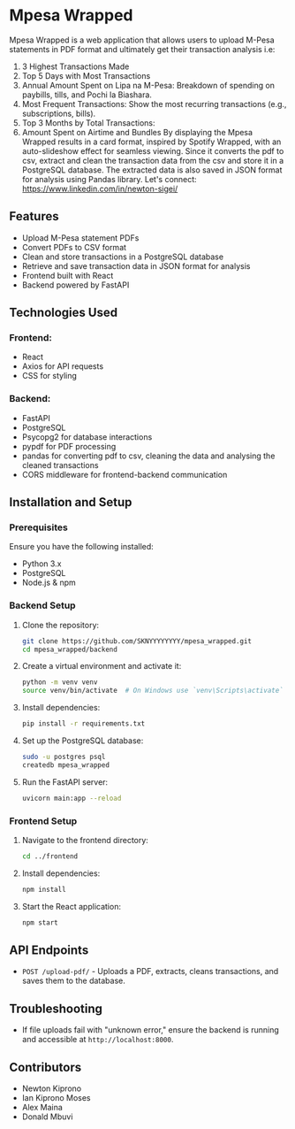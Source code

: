 # Mpesa Wrapped

Mpesa Wrapped is a web application that allows users to upload M-Pesa statements in PDF format and ultimately get their transaction analysis i.e:

1. 3 Highest Transactions Made
2. &#x20;Top 5 Days with Most Transactions
3. &#x20;Annual Amount Spent on Lipa na M-Pesa: Breakdown of spending on paybills, tills, and Pochi la Biashara.
4. Most Frequent Transactions: Show the most recurring transactions (e.g., subscriptions, bills). 
5. Top 3 Months by Total Transactions:&#x20;
6. Amount Spent on Airtime and Bundles
By displaying the Mpesa Wrapped results in a card format, inspired by Spotify Wrapped, with an auto-slideshow effect for seamless viewing.
Since it converts the pdf to csv, extract and clean the transaction data from the csv and store it in a PostgreSQL database. The extracted data is also saved in JSON format for analysis using Pandas library.
Let's connect: https://www.linkedin.com/in/newton-sigei/
## Features

- Upload M-Pesa statement PDFs
- Convert PDFs to CSV format
- Clean and store transactions in a PostgreSQL database
- Retrieve and save transaction data in JSON format for analysis
- Frontend built with React
- Backend powered by FastAPI

## Technologies Used

### Frontend:

- React
- Axios for API requests
- CSS for styling

### Backend:

- FastAPI
- PostgreSQL
- Psycopg2 for database interactions
- pypdf for PDF processing
- pandas for converting pdf to csv, cleaning the data and analysing the cleaned transactions
- CORS middleware for frontend-backend communication

## Installation and Setup

### Prerequisites

Ensure you have the following installed:

- Python 3.x
- PostgreSQL
- Node.js & npm

### Backend Setup

1. Clone the repository:
   ```sh
   git clone https://github.com/SKNYYYYYYYY/mpesa_wrapped.git
   cd mpesa_wrapped/backend
   ```
2. Create a virtual environment and activate it:
   ```sh
   python -m venv venv
   source venv/bin/activate  # On Windows use `venv\Scripts\activate`
   ```
3. Install dependencies:
   ```sh
   pip install -r requirements.txt
   ```
4. Set up the PostgreSQL database:
   ```sh
   sudo -u postgres psql
   createdb mpesa_wrapped
   ```
5. Run the FastAPI server:
   ```sh
   uvicorn main:app --reload
   ```

### Frontend Setup

1. Navigate to the frontend directory:
   ```sh
   cd ../frontend
   ```
2. Install dependencies:
   ```sh
   npm install
   ```
3. Start the React application:
   ```sh
   npm start
   ```

## API Endpoints

- `POST /upload-pdf/` - Uploads a PDF, extracts, cleans transactions, and saves them to the database.

## Troubleshooting

- If file uploads fail with "unknown error," ensure the backend is running and accessible at `http://localhost:8000`.

## Contributors

- Newton Kiprono
- Ian Kiprono Moses
- Alex Maina
- Donald Mbuvi


